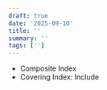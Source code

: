 ```yaml
---
draft: true
date: '2025-09-10'
title: ''
summary: ''
tags: ['']
---
```


- Composite Index
- Covering Index: Include
